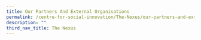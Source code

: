 ```yaml
---
title: Our Partners And External Organisations
permalink: /centre-for-social-innovation/The-Nexus/our-partners-and-external-organisations/
description: ""
third_nav_title: The Nexus
---
```


